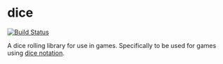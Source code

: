 # dice

[![Build Status](https://drone.preeper.org/api/badges/ppreeper/dice/status.svg)](https://drone.preeper.org/ppreeper/dice)

A dice rolling library for use in games. Specifically to be used for games using [dice notation](https://en.wikipedia.org/wiki/Dice_notation).
